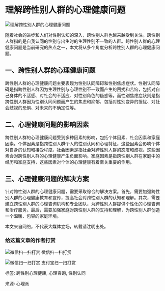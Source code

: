 # 理解跨性别人群的心理健康问题

![理解跨性别人群的心理健康问题](/d/file/p/2024/03-15/913737e0254c3b2d6c120ff7c0a77c2e.jpg)

随着社会的进步和人们对性别认知的深入，跨性别人群也越来越受到关注。跨性别人群指的是自我认同的性别与出生时的生理性别不一致的人群。跨性别人群的心理健康问题是当前研究的热点之一，本文将从多个角度分析跨性别人群的心理健康问题。

## 一、跨性别人群的心理健康问题

跨性别人群的心理健康问题主要表现为性别认同障碍和性别焦虑症状。性别认同障碍是指跨性别人群因为生理性别与心理性别不一致而产生的困扰和苦恼，包括对自己身体的不适感、对社会的不适应、对性别角色的疑惑等。而性别焦虑症状则是指跨性别人群因为性别认同问题而产生的焦虑和抑郁，包括对性别变异的担忧、对社会歧视的恐惧、对未来的不确定性等。

## 二、心理健康问题的影响因素

跨性别人群的心理健康问题受到多种因素的影响，包括个体因素、社会因素和家庭因素。个体因素是指跨性别人群个人的性别认同和心理特征，这些因素会影响个体对自身的认知和接受程度。社会因素是指社会对跨性别人群的态度和歧视，这些因素会对跨性别人群的心理健康产生负面影响。家庭因素是指跨性别人群在家庭中的经历和家庭支持，这些因素对个体的心理健康有着至关重要的作用。

## 三、心理健康问题的解决方案

针对跨性别人群的心理健康问题，需要采取综合的解决方案。首先，需要加强跨性别人群的心理健康教育和宣传，提高社会对跨性别人群的认知和理解。其次，需要建立跨性别人群的心理咨询机构和专业团队，为跨性别人群提供个性化的心理咨询和治疗服务。最后，需要加强家庭对跨性别人群的支持和理解，为跨性别人群创造一个温暖、包容的家庭环境。

本文来自网络，不代表大媒体立场，转载请注明出处。

### 给这篇文章的作者打赏

![微信扫一扫打赏](/DGSJ_CMS/img/weixin-code.png) 微信扫一扫打赏

![微信扫一扫打赏](/DGSJ_CMS/img/alipay-code.png) 支付宝扫一扫打赏

标签: 跨性别心理健康, 心理咨询, 性别认同

来源: 心理派